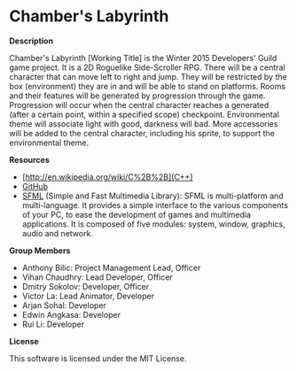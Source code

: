 # Chamber's Labyrinth

**Description**

  Chamber's Labyrinth [Working Title] is the Winter 2015 Developers' Guild game project. It is a 2D Roguelike Side-Scroller RPG.
  There will be a central character that can move left to right and jump. They will be restricted by the box (environment) they are in and will be able to stand on platforms. 
  Rooms and their features will be generated by progression through the game. Progression will occur when the central character reaches a generated (after a certain point, within a specified scope) checkpoint.
  Environmental theme will associate light with good, darkness will bad. More accessories will be added to the central character, including his sprite, to support the environmental theme.
  
**Resources**

- [http://en.wikipedia.org/wiki/C%2B%2B](C++)
- [GitHub](https://github.com/)
- [SFML](http://www.sfml-dev.org/) (Simple and Fast Multimedia Library): SFML is multi-platform and multi-language. It provides a simple interface to the various components of your PC, to ease the development of games and multimedia applications. It is composed of five modules: system, window, graphics, audio and network.

**Group Members**

- Anthony Bilic: Project Management Lead, Officer
- Vihan Chaudhry: Lead Developer, Officer
- Dmitry Sokolov: Developer, Officer
- Victor La: Lead Animator, Developer
- Arjan Sohal: Developer
- Edwin Angkasa: Developer
- Rui Li: Developer

**License**

This software is licensed under the MIT License.

